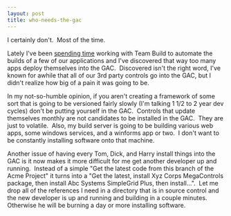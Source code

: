 ```yaml
---
layout: post
title: who-needs-the-gac
---
```

I certainly don't.  Most of the time.

Lately I've been [spending
time](http://blogs.geekdojo.net/ryan/archive/2006/08/14/12087.aspx) working
with Team Build to automate the builds of a few of our applications and
I've discovered that way too many apps deploy themselves into the GAC. 
Discovered isn't the right word, I've known for awhile that all of our
3rd party controls go into the GAC, but I didn't realize how big of a
pain it was going to be.

In my not-so-humble opinion, if you aren't creating a framework of some
sort that is going to be versioned fairly slowly (I'm talking 1 1/2 to 2
year dev cycles) don't be putting yourself in the GAC.  Controls that
update themselves monthly are not candidates to be installed in the
GAC.  They are just to volatile.  Also, my build server is going to
be building various web apps, some windows services, and a winforms app
or two.  I don't want to be constantly installing software onto that
machine. 

Another issue of having every Tom, Dick, and Harry install things into
the GAC is it now makes it more difficult for me get another developer
up and running.  Instead of a simple "Get the latest code from this
branch of the Acme Project" it turns into a "Get the latest, install Xyz
Corps MegaControls package, then install Abc Systems SimpleGrid Plus,
then install...".  Let me drop all of the references I need in a
directory that is in source control and the new developer is up and
running and building in a couple minutes.  Otherwise he will be burning
a day or more installing software.
